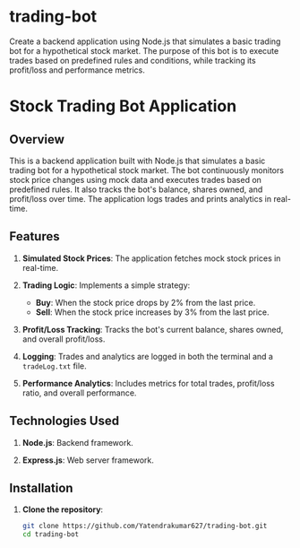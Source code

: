 # trading-bot
Create a backend application using Node.js that simulates a basic trading bot for a hypothetical stock market. The purpose of this bot is to execute trades based on predefined rules and conditions, while tracking its profit/loss and performance metrics.


# Stock Trading Bot Application

## Overview
This is a backend application built with Node.js that simulates a basic trading bot for a hypothetical stock market. The bot continuously monitors stock price changes using mock data and executes trades based on predefined rules. It also tracks the bot's balance, shares owned, and profit/loss over time. The application logs trades and prints analytics in real-time.

## Features
1. **Simulated Stock Prices**: The application fetches mock stock prices in real-time.
   
2. **Trading Logic**: Implements a simple strategy:
   - **Buy**: When the stock price drops by 2% from the last price.
   - **Sell**: When the stock price increases by 3% from the last price.

3. **Profit/Loss Tracking**: Tracks the bot's current balance, shares owned, and overall profit/loss.

4. **Logging**: Trades and analytics are logged in both the terminal and a `tradeLog.txt` file.

5. **Performance Analytics**: Includes metrics for total trades, profit/loss ratio, and overall performance.

## Technologies Used
1. **Node.js**: Backend framework.
   
2. **Express.js**: Web server framework.

## Installation
1. **Clone the repository**:
   ```bash
   git clone https://github.com/Yatendrakumar627/trading-bot.git
   cd trading-bot

